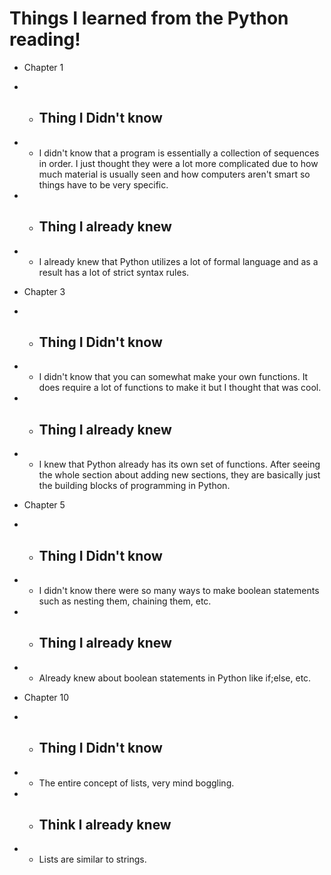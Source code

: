 # Things I learned from the Python reading!

- Chapter 1
- - ## Thing I Didn't know
- - I didn't know that a program is essentially a collection of sequences in order. I just thought they were a lot more complicated due to how much material is usually seen and how computers aren't smart so things have to be very specific.
- - ## Thing I already knew
- - I already knew that Python utilizes a lot of formal language and as a result has a lot of strict syntax rules.

- Chapter 3
- - ## Thing I Didn't know
- - I didn't know that you can somewhat make your own functions. It does require a lot of functions to make it but I thought that was cool.
- - ## Thing I already knew
- - I knew that Python already has its own set of functions. After seeing the whole section about adding new sections, they are basically just the building blocks of programming in Python.

- Chapter 5
- - ## Thing I Didn't know
- - I didn't know there were so many ways to make boolean statements such as nesting them, chaining them, etc.
- - ## Thing I already knew
- - Already knew about boolean statements in Python like if;else, etc.

- Chapter 10
- - ## Thing I Didn't know
- - The entire concept of lists, very mind boggling.
- - ## Think I already knew
- - Lists are similar to strings.
